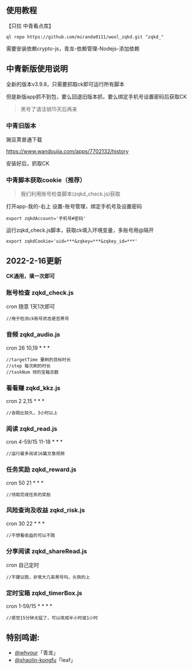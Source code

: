## 使用教程

【只拉 中青看点库】

    ql repo https://github.com/miranda0111/wool_zqkd.git "zqkd_"



需要安装依赖crypto-js，青龙-依赖管理-Nodejs-添加依赖



## 中青新版使用说明

全新的版本v3.9.8，只需要抓取ck即可运行所有脚本

但是新版app抓不到包，要么回退旧版本抓，要么绑定手机号设置密码后获取CK

> 黑号了请注销15天后再来


### 中青旧版本

豌豆荚普通下载

https://www.wandoujia.com/apps/7702132/history

安装好后，抓取CK


### 中青脚本获取cookie（推荐）

> 我们利用账号检查脚本(zqkd_check.js)获取

打开app-我的-右上 设置-账号管理，绑定手机号及设置密码

    export zqkdAccount='手机号#密码'

运行zqkd_check.js脚本，获取ck填入环境变量，多账号用@隔开

    export zqkdCookie='uid=***&zqkey=***&zqkey_id=***'




## 2022-2-16更新

**CK通用，填一次即可**

### 账号检查 zqkd_check.js

cron 随意 1天1次即可

    //用于检测ck账号状态是否黑号

### 音频 zqkd_audio.js

cron 26 10,19 * * *

    //targetTime 要刷的目标时长
    //step 每次刷的时长
    //taskNum 领的宝箱总数



### 看看赚 zqkd_kkz.js

cron 2 2,15 * * *

    //会跑比较久，3小时以上


### 阅读 zqkd_read.js

cron 4-59/15 11-18 * * *

    //运行最多阅读16篇文章视频


### 任务奖励 zqkd_reward.js

cron 50 21 * * *

    //领取完成任务的奖励



### 风险查询及收益 zqkd_risk.js

cron 30 22 * * *

    //不想看收益的可以不跑


### 分享阅读 zqkd_shareRead.js

cron 自己定时

    //不建议跑，非常大几率黑号吗，头铁的上


### 定时宝箱 zqkd_timerBox.js

cron 1-59/15 * * * *

    //感觉15分钟太猛了，可以改成半小时或1小时



## 特别鸣谢:

* [@whyour](https://github.com/whyour/qinglong)「青龙」
* [@shaolin-kongfu](https://github.com/leafxcy/JavaScript/)「leaf」
